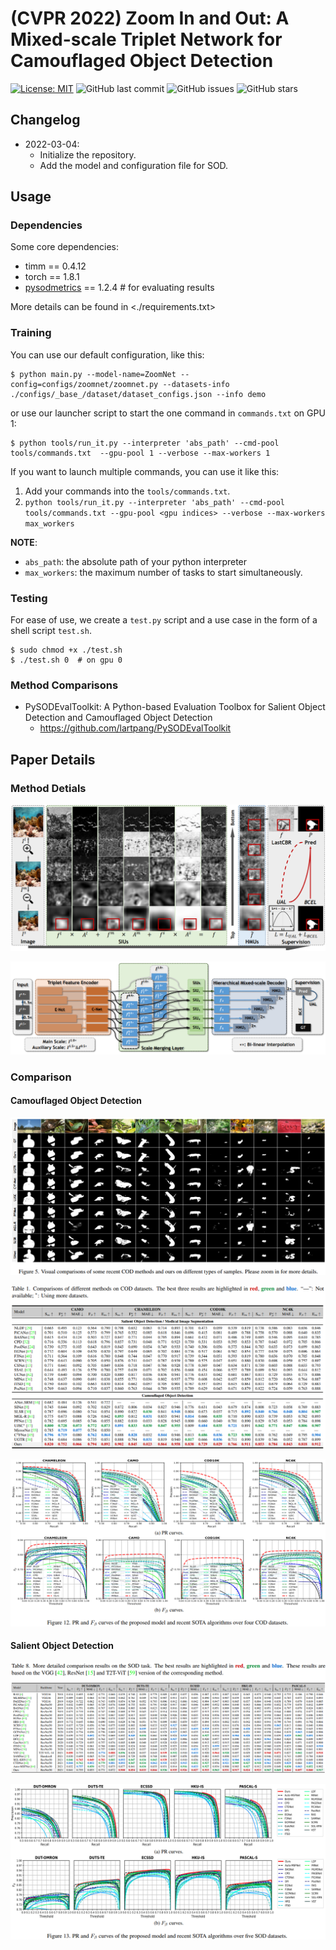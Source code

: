 # (CVPR 2022) Zoom In and Out: A Mixed-scale Triplet Network for Camouflaged Object Detection

[![License: MIT](https://img.shields.io/badge/License-MIT-green.svg)](https://opensource.org/licenses/MIT)
![GitHub last commit](https://img.shields.io/github/last-commit/lartpang/ZoomNet?style=flat-square)
![GitHub issues](https://img.shields.io/github/issues/lartpang/ZoomNet?style=flat-square)
![GitHub stars](https://img.shields.io/github/stars/lartpang/ZoomNet?style=flat-square)

## Changelog

* 2022-03-04: 
  - Initialize the repository.
  - Add the model and configuration file for SOD.

## Usage

### Dependencies

Some core dependencies:

- timm == 0.4.12
- torch == 1.8.1
- [pysodmetrics](https://github.com/lartpang/PySODMetrics) == 1.2.4 # for evaluating results

More details can be found in <./requirements.txt>

### Training

You can use our default configuration, like this:

```shell
$ python main.py --model-name=ZoomNet --config=configs/zoomnet/zoomnet.py --datasets-info ./configs/_base_/dataset/dataset_configs.json --info demo
```

or use our launcher script to start the one command in `commands.txt` on GPU 1:

```shell
$ python tools/run_it.py --interpreter 'abs_path' --cmd-pool tools/commands.txt  --gpu-pool 1 --verbose --max-workers 1
```

If you want to launch multiple commands, you can use it like this:

1. Add your commands into the `tools/commands.txt`.
2. `python tools/run_it.py --interpreter 'abs_path' --cmd-pool tools/commands.txt --gpu-pool <gpu indices> --verbose --max-workers max_workers`

**NOTE**:

- `abs_path`: the absolute path of your python interpreter
- `max_workers`: the maximum number of tasks to start simultaneously.

### Testing

For ease of use, we create a `test.py` script and a use case in the form of a shell script `test.sh`.

```shell
$ sudo chmod +x ./test.sh
$ ./test.sh 0  # on gpu 0
```

### Method Comparisons

- PySODEvalToolkit: A Python-based Evaluation Toolbox for Salient Object Detection and Camouflaged Object Detection
    - <https://github.com/lartpang/PySODEvalToolkit>

## Paper Details

### Method Detials

![](./assets/feat.png)

![](./assets/net.png)

### Comparison

#### Camouflaged Object Detection

![](./assets/cod_vis.png)

![](./assets/cod_cmp.png)

![](./assets/cod_fmpr.png)

#### Salient Object Detection

![](./assets/sod_cmp.png)

![](./assets/sod_fmpr.png)
